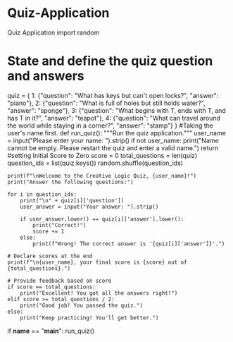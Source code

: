 # Quiz-Application
Quiz Application
import random

# State and define the quiz question and answers
quiz = {
    1: {"question": "What has keys but can't open locks?", "answer": "piano"},
    2: {"question": "What is full of holes but still holds water?", "answer": "sponge"},
    3: {"question": "What begins with T, ends with T, and has T in it?", "answer": "teapot"},
    4: {"question": "What can travel around the world while staying in a corner?", "answer": "stamp"}
}
#Taking the user's name first.
def run_quiz():
    """Run the quiz application."""
    user_name = input("Please enter your name: ").strip()
    if not user_name:
        print("Name cannot be empty. Please restart the quiz and enter a valid name.")
        return
#setting Initial Score to Zero 
    score = 0
    total_questions = len(quiz)
    question_ids = list(quiz.keys())
    random.shuffle(question_ids)

    print(f"\nWelcome to the Creative Logic Quiz, {user_name}!")
    print("Answer the following questions:")

    for i in question_ids:
        print("\n" + quiz[i]['question'])
        user_answer = input("Your answer: ").strip()

        if user_answer.lower() == quiz[i]['answer'].lower():
            print("Correct!")
            score += 1
        else:
            print(f"Wrong! The correct answer is '{quiz[i]['answer']}'.")

    # Declare scores at the end
    print(f"\n{user_name}, your final score is {score} out of {total_questions}.")

    # Provide feedback based on score
    if score == total_questions:
        print("Excellent! You got all the answers right!")
    elif score >= total_questions / 2:
        print("Good job! You passed the quiz.")
    else:
        print("Keep practicing! You'll get better.")

if __name__ == "__main__":
    run_quiz()
